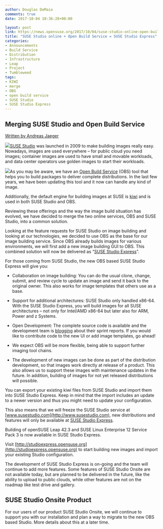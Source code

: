 ```yaml
---
author: Douglas DeMaio
comments: true
date: 2017-10-04 10:36:28+00:00

layout: post
link: https://news.opensuse.org/2017/10/04/suse-studio-online-open-build-service-suse-studio-express/
title: "SUSE Studio online + Open Build Service = SUSE Studio Express"
categories:
- Announcements
- Build Service
- Distribution
- Infrastructure
- Leap
- Project
- Tumbleweed
tags:
- KIWI
- merge
- OBS
- open build service
- SUSE Studio
- SUSE Studio Express
---
```



## Merging SUSE Studio and Open Build Service


[Written by Andreas Jaeger](https://www.suse.com/communities/blog/suse-studio-online-open-build-service-suse-studio-express/)

![](https://www.suse.com/communities/blog/files/2017/09/dister-mechanic-150x150.png)[SUSE Studio](https://susestudio.com/) was launched in 2009 to make building images really easy. Nowadays, images are used everywhere – for public cloud you need images; container images are used to have small and movable workloads, and data center operators use golden images to start their workloads.

![](https://www.suse.com/communities/blog/files/2017/09/obs-logo.png)As you may be aware, we have an [Open Build Service](https://build.opensuse.org/) (OBS) tool that helps you to build packages to deliver complete distributions. In the last few years, we have been updating this tool and it now can handle any kind of image.

Additionally, the default engine for building images at SUSE is [kiwi](https://opensuse.github.io/kiwi/) and is used in both SUSE Studio and OBS.

Reviewing these offerings and the way the image build situation has evolved, we have decided to merge the two online services, OBS and SUSE Studio, into a common solution.

Looking at the feature requests for SUSE Studio on image building and looking at our technologies, we decided to use OBS as the base for our image building service. Since OBS already builds images for various environments, we will first add a new image building GUI to OBS. This combined solution will now be delivered as “[SUSE Studio Express](https://studioexpress.opensuse.org/)”.

<!-- more -->For those coming from SUSE Studio, the new OBS based SUSE Studio Express will give you:



 	
  * Collaboration on image building: You can do the usual clone, change, submit, and review cycle to update an image and send it back to the original owner. This also works for image templates that others use as a base.

 	
  * Support for additional architectures: SUSE Studio only handled x86-64. With the SUSE Studio Express, you will build images for all SUSE architectures – not only for Intel/AMD x86-64 but later also for ARM, Power and z Systems.

 	
  * Open Development: The complete source code is available and the development team is [blogging](http://openbuildservice.org/blog/) about their sprint reports. If you would like to contribute code to the new UI or add image templates, go ahead!

 	
  * We expect OBS will be more flexible, being able to support further imaging tool chains.

 	
  * The development of new images can be done as part of the distribution development, so that images work directly at release of a product. This also allows us to support these images with maintenance updates in the future. In addition, building of images for not yet released distributions will possible.


You can export your existing kiwi files from SUSE Studio and import them into SUSE Studio Express. Keep in mind that the import includes an update to a newer version and thus you might need to update your configuration.

This also means that we will freeze the SUSE Studio service at [www.susestudio.com](http://www.susestudio.com), new distributions and features will only be available at [SUSE Studio Express](http://studioexpress.opensuse.org).

Building of openSUSE Leap 42.3 and SUSE Linux Enterprise 12 Service Pack 3 is now available in SUSE Studio Express.

Visit [http://studioexpress.opensuse.org](http://studioexpress.opensuse.org) to start building new images and import your existing Studio configuration.

The development of SUSE Studio Express is on-going and the team will continue to add more features. Some features of SUSE Studio Onsite are not available today, but are planned to be delivered in the future, like the ability to upload to public clouds, while other features are not on the roadmap like test drive and gallery.


## SUSE Studio Onsite Product


For our users of our product SUSE Studio Onsite, we will continue to support you with our installation and plan a way to migrate to the new OBS based Studio. More details about this at a later time.		
